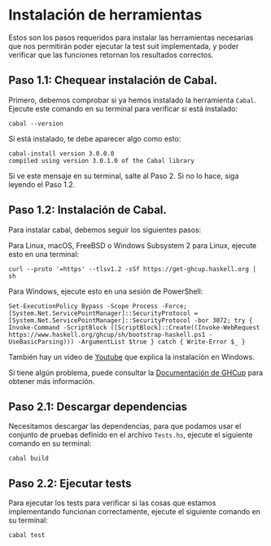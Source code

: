 # Instalación de herramientas

Estos son los pasos requeridos para instalar las herramientas necesarias que nos permitirán poder ejecutar la test suit implementada, y poder verificar que las funciones retornan los resultados correctos.

## Paso 1.1: Chequear instalación de Cabal.

Primero, debemos comprobar si ya hemos instalado la herramienta `Cabal`. Ejecute este comando en su terminal para verificar si está instalado:

``` 
cabal --version
```

Si está instalado, te debe aparecer algo como esto:
```
cabal-install version 3.0.0.0
compiled using version 3.0.1.0 of the Cabal library
```

Si ve este mensaje en su terminal, salte al Paso 2. Si no lo hace, siga leyendo el Paso 1.2.

## Paso 1.2: Instalación de Cabal.

Para instalar cabal, debemos seguir los siguientes pasos:

Para Linux, macOS, FreeBSD o Windows Subsystem 2 para Linux, ejecute esto en una terminal:

```
curl --proto '=https' --tlsv1.2 -sSf https://get-ghcup.haskell.org | sh
```

Para Windows, ejecute esto en una sesión de PowerShell:
```
Set-ExecutionPolicy Bypass -Scope Process -Force;[System.Net.ServicePointManager]::SecurityProtocol = [System.Net.ServicePointManager]::SecurityProtocol -bor 3072; try { Invoke-Command -ScriptBlock ([ScriptBlock]::Create((Invoke-WebRequest https://www.haskell.org/ghcup/sh/bootstrap-haskell.ps1 -UseBasicParsing))) -ArgumentList $true } catch { Write-Error $_ }
```

También hay un video de [Youtube](https://www.youtube.com/watch?v=bB4fmQiUYPw) que explica la instalación en Windows.

Si tiene algún problema, puede consultar la [Documentación de GHCup](https://www.haskell.org/ghcup/install/) para obtener más información.

## Paso 2.1: Descargar dependencias

Necesitamos descargar las dependencias, para que podamos usar el conjunto de pruebas definido en el archivo `Tests.hs`, ejecute el siguiente comando en su terminal:
```
cabal build
```

## Paso 2.2: Ejecutar tests

Para ejecutar los tests para verificar si las cosas que estamos implementando funcionan correctamente, ejecute el siguiente comando en su terminal:
```
cabal test
```
